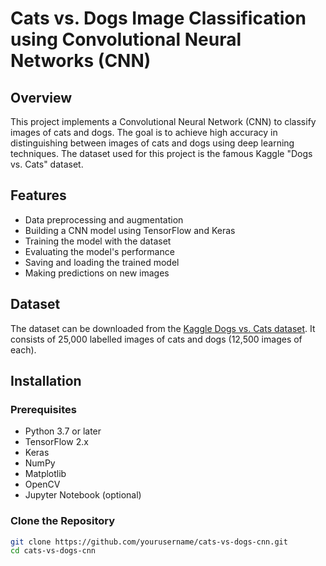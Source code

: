 # Cats vs. Dogs Image Classification using Convolutional Neural Networks (CNN)

## Overview
This project implements a Convolutional Neural Network (CNN) to classify images of cats and dogs. The goal is to achieve high accuracy in distinguishing between images of cats and dogs using deep learning techniques. The dataset used for this project is the famous Kaggle "Dogs vs. Cats" dataset.

## Features
- Data preprocessing and augmentation
- Building a CNN model using TensorFlow and Keras
- Training the model with the dataset
- Evaluating the model's performance
- Saving and loading the trained model
- Making predictions on new images

## Dataset
The dataset can be downloaded from the [Kaggle Dogs vs. Cats dataset](https://www.kaggle.com/c/dogs-vs-cats/data). It consists of 25,000 labelled images of cats and dogs (12,500 images of each).

## Installation

### Prerequisites
- Python 3.7 or later
- TensorFlow 2.x
- Keras
- NumPy
- Matplotlib
- OpenCV
- Jupyter Notebook (optional)

### Clone the Repository
```bash
git clone https://github.com/yourusername/cats-vs-dogs-cnn.git
cd cats-vs-dogs-cnn
